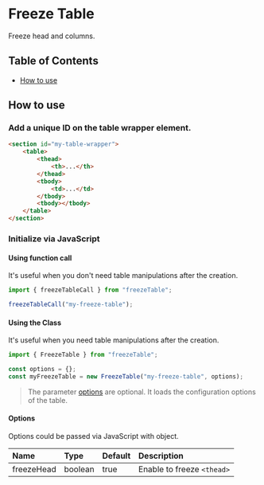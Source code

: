 # Freeze Table

Freeze head and columns.

## Table of Contents

-   [How to use](#how-to-use)

## <a name="how-to-use"></a>How to use

### Add a unique ID on the table wrapper element.

```html
<section id="my-table-wrapper">
    <table>
        <thead>
            <th>...</th>
        </thead>
        <tbody>
            <td>...</td>
        </tbody>
        <tbody></tbody>
    </table>
</section>
```

### Initialize via JavaScript

#### Using function call

It's useful when you don't need table manipulations after the creation.

```js
import { freezeTableCall } from "freezeTable";

freezeTableCall("my-freeze-table");
```

#### Using the Class

It's useful when you need table manipulations after the creation.

```js
import { FreezeTable } from "freezeTable";

const options = {};
const myFreezeTable = new FreezeTable("my-freeze-table", options);
```

> The parameter [options](####options) are optional. It loads the configuration options of the table.

#### Options

Options could be passed via JavaScript with object.

| Name       | Type    | Default | Description                |
| :--------- | :------ | :------ | :------------------------- |
| freezeHead | boolean | true    | Enable to freeze `<thead>` |
